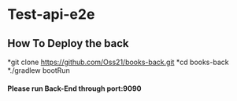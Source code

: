# Test-api-e2e
## How To Deploy the back
*git clone https://github.com/Oss21/books-back.git
*cd books-back
*./gradlew bootRun

#### Please run Back-End through port:9090

